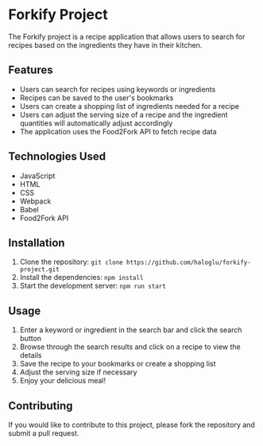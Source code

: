 # Forkify Project

The Forkify project is a recipe application that allows users to search for recipes based on the ingredients they have in their kitchen.

## Features

- Users can search for recipes using keywords or ingredients
- Recipes can be saved to the user's bookmarks
- Users can create a shopping list of ingredients needed for a recipe
- Users can adjust the serving size of a recipe and the ingredient quantities will automatically adjust accordingly
- The application uses the Food2Fork API to fetch recipe data

## Technologies Used

- JavaScript
- HTML
- CSS
- Webpack
- Babel
- Food2Fork API

## Installation

1. Clone the repository: `git clone https://github.com/haloglu/forkify-project.git`
2. Install the dependencies: `npm install`
3. Start the development server: `npm run start`

## Usage

1. Enter a keyword or ingredient in the search bar and click the search button
2. Browse through the search results and click on a recipe to view the details
3. Save the recipe to your bookmarks or create a shopping list
4. Adjust the serving size if necessary
5. Enjoy your delicious meal!

## Contributing

If you would like to contribute to this project, please fork the repository and submit a pull request.
